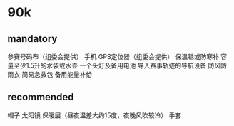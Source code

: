 # 90k
## mandatory
参赛号码布（组委会提供）
手机
GPS定位器（组委会提供）
保温毯或防寒补
容量至少1.5升的水袋或水壶
一个头灯及备用电池
导入赛事轨迹的导航设备
防风防雨衣
简易急救包
备用能量补给


## recommended
帽子
太阳镜
保暖层（昼夜温差大约15度，夜晚风吹较冷）
手套
